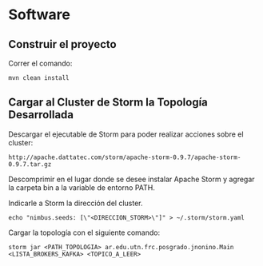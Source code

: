 # Software #

## Construir el proyecto ##

Correr el comando:

    mvn clean install

## Cargar al Cluster de Storm la Topología Desarrollada ##

Descargar el ejecutable de Storm para poder realizar acciones sobre el cluster:

    http://apache.dattatec.com/storm/apache-storm-0.9.7/apache-storm-0.9.7.tar.gz

Descomprimir en el lugar donde se desee instalar Apache Storm y agregar la carpeta bin a la variable de entorno PATH.

Indicarle a Storm la dirección del cluster.

    echo "nimbus.seeds: [\"<DIRECCION_STORM>\"]" > ~/.storm/storm.yaml

Cargar la topología con el siguiente comando:

    storm jar <PATH_TOPOLOGIA> ar.edu.utn.frc.posgrado.jnonino.Main <LISTA_BROKERS_KAFKA> <TOPICO_A_LEER>